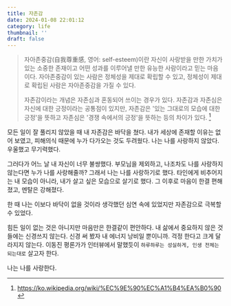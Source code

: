 ```yaml
---
title: 자존감
date: 2024-01-08 22:01:12
category: life
thumbnail: ''
draft: false
---
```


> 자아존중감(自我尊重感, 영어: self-esteem)이란 자신이 사랑받을 만한 가치가 있는 소중한 존재이고 어떤 성과를 이루어낼 만한 유능한 사람이라고 믿는 마음이다. 자아존중감이 있는 사람은 정체성을 제대로 확립할 수 있고, 정체성이 제대로 확립된 사람은 자아존중감을 가질 수 있다.
>
> 자존감이라는 개념은 자존심과 혼동되어 쓰이는 경우가 있다. 자존감과 자존심은 자신에 대한 긍정이라는 공통점이 있지만, 자존감은 '있는 그대로의 모습에 대한 긍정'을 뜻하고 자존심은 '경쟁 속에서의 긍정'을 뜻하는 등의 차이가 있다. [^1]

모든 일이 잘 풀리지 않았을 때 내 자존감은 바닥을 쳤다. 내가 세상에 존재할 이유는 없어 보였고, 피해의식 때문에 누가 다가오는 것도 두려웠다. 나는 나를 사랑하지 않았다. 우울했고 무기력했다.

그러다가 어느 날 내 자신이 너무 불쌍했다. 부모님을 제외하고, 나조차도 나를 사랑하지 않는다면 누가 나를 사랑해줄까? 그래서 나는 나를 사랑하기로 했다. 타인에게 비추어지는 내 모습이 아니라, 내가 살고 싶은 모습으로 살기로 했다. 그 이후로 마음이 한결 편해졌고, 멘탈은 강해졌다.

한 때 나는 이보다 바닥이 없을 것이라 생각했던 심연 속에 있었지만 자존감으로 극복할 수 있었다.

힘든 일이 없는 것은 아니지만 마음만은 한결같이 편안하다. 내 삶에서 중요하지 않은 것들에는 신경쓰지 않는다. 신경 써 봤자 내 에너지 낭비일 뿐이니까. 걱정 한다고 크게 달라지지 않는다. 이동진 평론가가 인터뷰에서 말했듯이 `하루하루는 성실하게, 인생 전체는 되는대로` 살고자 한다.

나는 나를 사랑한다.

[^1]: https://ko.wikipedia.org/wiki/%EC%9E%90%EC%A1%B4%EA%B0%90
